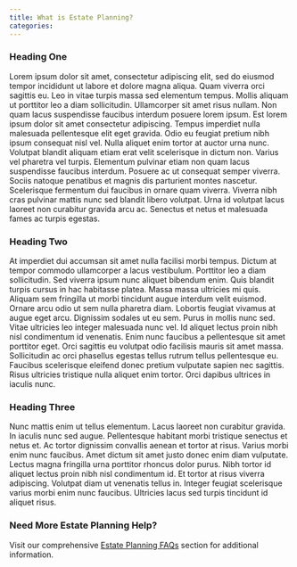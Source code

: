 ```yaml
---
title: What is Estate Planning?
categories:
---
```


### Heading One

Lorem ipsum dolor sit amet, consectetur adipiscing elit, sed do eiusmod tempor incididunt ut labore et dolore magna aliqua. Quam viverra orci sagittis eu. Leo in vitae turpis massa sed elementum tempus. Mollis aliquam ut porttitor leo a diam sollicitudin. Ullamcorper sit amet risus nullam. Non quam lacus suspendisse faucibus interdum posuere lorem ipsum. Est lorem ipsum dolor sit amet consectetur adipiscing. Tempus imperdiet nulla malesuada pellentesque elit eget gravida. Odio eu feugiat pretium nibh ipsum consequat nisl vel. Nulla aliquet enim tortor at auctor urna nunc. Volutpat blandit aliquam etiam erat velit scelerisque in dictum non. Varius vel pharetra vel turpis. Elementum pulvinar etiam non quam lacus suspendisse faucibus interdum. Posuere ac ut consequat semper viverra. Sociis natoque penatibus et magnis dis parturient montes nascetur. Scelerisque fermentum dui faucibus in ornare quam viverra. Viverra nibh cras pulvinar mattis nunc sed blandit libero volutpat. Urna id volutpat lacus laoreet non curabitur gravida arcu ac. Senectus et netus et malesuada fames ac turpis egestas.

### Heading Two

At imperdiet dui accumsan sit amet nulla facilisi morbi tempus. Dictum at tempor commodo ullamcorper a lacus vestibulum. Porttitor leo a diam sollicitudin. Sed viverra ipsum nunc aliquet bibendum enim. Quis blandit turpis cursus in hac habitasse platea. Massa massa ultricies mi quis. Aliquam sem fringilla ut morbi tincidunt augue interdum velit euismod. Ornare arcu odio ut sem nulla pharetra diam. Lobortis feugiat vivamus at augue eget arcu. Dignissim sodales ut eu sem. Purus in mollis nunc sed. Vitae ultricies leo integer malesuada nunc vel. Id aliquet lectus proin nibh nisl condimentum id venenatis. Enim nunc faucibus a pellentesque sit amet porttitor eget. Orci sagittis eu volutpat odio facilisis mauris sit amet massa. Sollicitudin ac orci phasellus egestas tellus rutrum tellus pellentesque eu. Faucibus scelerisque eleifend donec pretium vulputate sapien nec sagittis. Risus ultricies tristique nulla aliquet enim tortor. Orci dapibus ultrices in iaculis nunc.

### Heading Three

Nunc mattis enim ut tellus elementum. Lacus laoreet non curabitur gravida. In iaculis nunc sed augue. Pellentesque habitant morbi tristique senectus et netus et. Ac tortor dignissim convallis aenean et tortor at risus. Varius morbi enim nunc faucibus. Amet dictum sit amet justo donec enim diam vulputate. Lectus magna fringilla urna porttitor rhoncus dolor purus. Nibh tortor id aliquet lectus proin nibh nisl condimentum id. Et tortor at risus viverra adipiscing. Volutpat diam ut venenatis tellus in. Integer feugiat scelerisque varius morbi enim nunc faucibus. Ultricies lacus sed turpis tincidunt id aliquet risus.

### Need More Estate Planning Help?

Visit our comprehensive [Estate Planning FAQs](/docs/) section for additional information.
